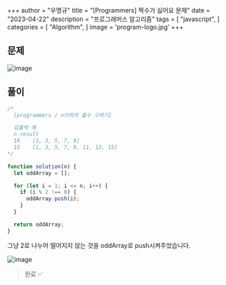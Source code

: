 +++
author = "우명규"
title = "[Programmers] 짝수가 싫어요 문제"
date = "2023-04-22"
description = "프로그래머스 알고리즘"
tags = [
    "javascript",
]
categories = [
    "Algorithm",
]
image = 'program-logo.jpg'
+++

<!--more-->

## 문제

![image](https://user-images.githubusercontent.com/67165016/233777974-69020128-becc-4ff7-81bc-9428fc72f37a.png)

## 풀이

```javascript
/*
  [programmers / n이하의 홀수 구하기]

  입출력 예
  n	result
  10	[1, 3, 5, 7, 9]
  15	[1, 3, 5, 7, 9, 11, 13, 15]
*/

function solution(n) {
  let oddArray = [];

  for (let i = 1; i <= n; i++) {
    if (i % 2 !== 0) {
      oddArray.push(i);
    }
  }

  return oddArray;
}
```

그냥 2로 나누어 떨어지지 않는 것을 oddArray로 push시켜주었습니다.

![image](https://user-images.githubusercontent.com/67165016/233778286-2c9c661d-dc24-4b7c-b026-dbf2435f008c.png)

> 완료 ✅
